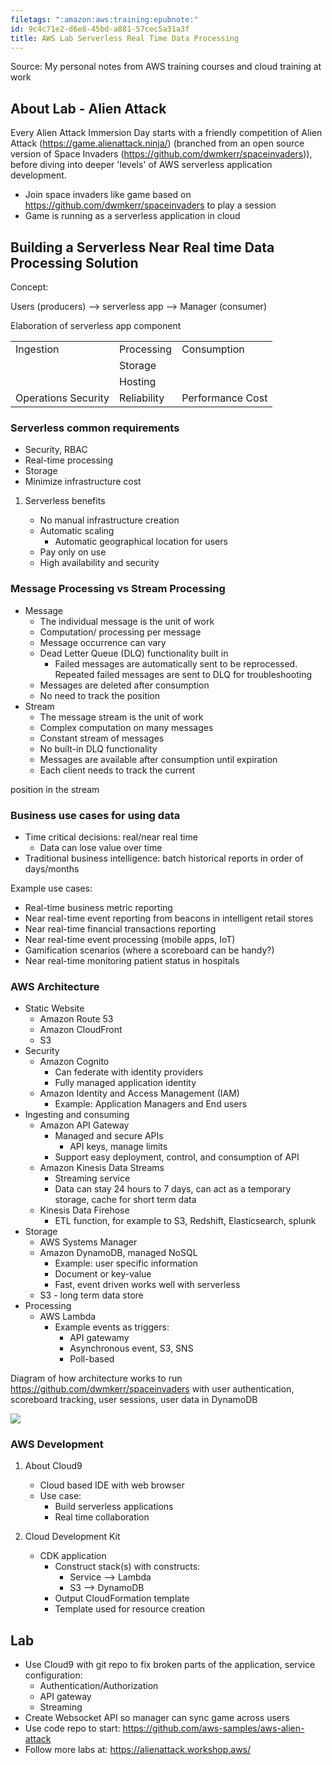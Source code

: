 ```yaml
---
filetags: ":amazon:aws:training:epubnote:"
id: 9c4c71e2-d6e8-45bd-a881-57cec5a31a3f
title: AWS Lab Serverless Real Time Data Processing
---
```


Source: My personal notes from AWS training courses and cloud training
at work

## About Lab - Alien Attack

Every Alien Attack Immersion Day starts with a friendly competition of
Alien Attack (<https://game.alienattack.ninja/>) (branched from an open
source version of Space Invaders
(<https://github.com/dwmkerr/spaceinvaders>)), before diving into deeper
'levels' of AWS serverless application development.

- Join space invaders like game based on
  <https://github.com/dwmkerr/spaceinvaders> to play a session
- Game is running as a serverless application in cloud

## Building a Serverless Near Real time Data Processing Solution

Concept:

Users (producers) –\> serverless app –\> Manager (consumer)

Elaboration of serverless app component

|                     |             |                  |
|---------------------|-------------|------------------|
| Ingestion           | Processing  | Consumption      |
|                     | Storage     |                  |
|                     | Hosting     |                  |
| Operations Security | Reliability | Performance Cost |

### Serverless common requirements

- Security, RBAC
- Real-time processing
- Storage
- Minimize infrastructure cost

1.  Serverless benefits

    - No manual infrastructure creation
    - Automatic scaling
      - Automatic geographical location for users
    - Pay only on use
    - High availability and security

### Message Processing vs Stream Processing

- Message
  - The individual message is the unit of work
  - Computation/ processing per message
  - Message occurrence can vary
  - Dead Letter Queue (DLQ) functionality built in
    - Failed messages are automatically sent to be reprocessed. Repeated
      failed messages are sent to DLQ for troubleshooting
  - Messages are deleted after consumption
  - No need to track the position
- Stream
  - The message stream is the unit of work
  - Complex computation on many messages
  - Constant stream of messages
  - No built-in DLQ functionality
  - Messages are available after consumption until expiration
  - Each client needs to track the current

position in the stream

### Business use cases for using data

- Time critical decisions: real/near real time
  - Data can lose value over time
- Traditional business intelligence: batch historical reports in order
  of days/months

Example use cases:

- Real-time business metric reporting
- Near real-time event reporting from beacons in intelligent retail
  stores
- Near real-time financial transactions reporting
- Near real-time event processing (mobile apps, IoT)
- Gamification scenarios (where a scoreboard can be handy?)
- Near real-time monitoring patient status in hospitals

### AWS Architecture

- Static Website
  - Amazon Route 53
  - Amazon CloudFront
  - S3
- Security
  - Amazon Cognito
    - Can federate with identity providers
    - Fully managed application identity
  - Amazon Identity and Access Management (IAM)
    - Example: Application Managers and End users
- Ingesting and consuming
  - Amazon API Gateway
    - Managed and secure APIs
      - API keys, manage limits
    - Support easy deployment, control, and consumption of API
  - Amazon Kinesis Data Streams
    - Streaming service
    - Data can stay 24 hours to 7 days, can act as a temporary storage,
      cache for short term data
  - Kinesis Data Firehose
    - ETL function, for example to S3, Redshift, Elasticsearch, splunk
- Storage
  - AWS Systems Manager
  - Amazon DynamoDB, managed NoSQL
    - Example: user specific information
    - Document or key-value
    - Fast, event driven works well with serverless
  - S3 - long term data store
- Processing
  - AWS Lambda
    - Example events as triggers:
      - API gatewamy
      - Asynchronous event, S3, SNS
      - Poll-based

Diagram of how architecture works to run
<https://github.com/dwmkerr/spaceinvaders> with user authentication,
scoreboard tracking, user sessions, user data in DynamoDB

![](../media/Tech-Amazon-AWS-Lab-Serverless-Real-time-data-Architecture-1.png)

### AWS Development

1.  About Cloud9

    - Cloud based IDE with web browser
    - Use case:
      - Build serverless applications
      - Real time collaboration

2.  Cloud Development Kit

    - CDK application
      - Construct stack(s) with constructs:
        - Service –\> Lambda
        - S3 –\> DynamoDB
      - Output CloudFormation template
      - Template used for resource creation

## Lab

- Use Cloud9 with git repo to fix broken parts of the application,
  service configuration:
  - Authentication/Authorization
  - API gateway
  - Streaming
- Create Websocket API so manager can sync game across users
- Use code repo to start:
  <https://github.com/aws-samples/aws-alien-attack>
- Follow more labs at: <https://alienattack.workshop.aws/>
